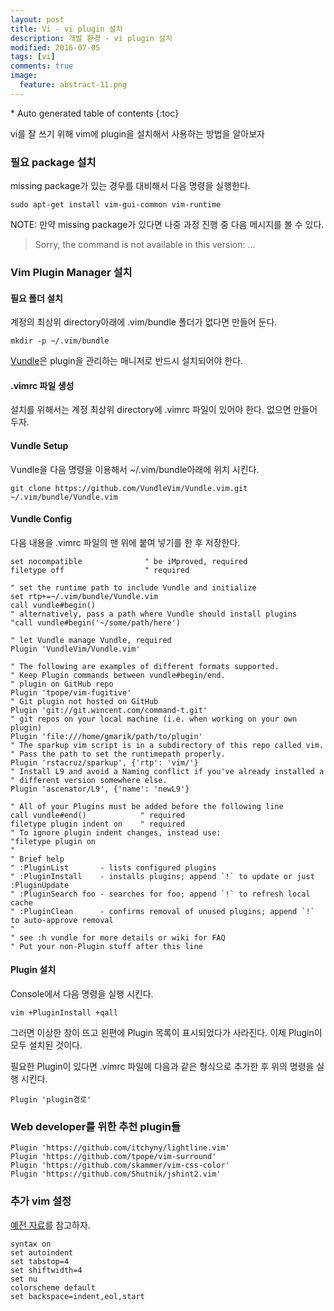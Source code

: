 ```yaml
---
layout: post
title: Vi - vi plugin 설치
description: 개발 환경 - vi plugin 설치
modified: 2016-07-05
tags: [vi]
comments: true
image:
  feature: abstract-11.png
---
```


<section id="table-of-contents" class="toc">
<div id="drawer" markdown="1">
*  Auto generated table of contents
{:toc}
</div>
</section><!-- /#table-of-contents -->

vi를 잘 쓰기 위해 vim에 plugin을 설치해서 사용하는 방법을 알아보자

### 필요 package 설치 

missing package가 있는 경우를 대비해서 다음 명령을 실행한다. 

```
sudo apt-get install vim-gui-common vim-runtime
```

NOTE: 만약 missing package가 있다면 나중 과정 진행 중 다음 메시지를 볼 수 있다. 

> Sorry, the command is not available in this version: ...

### Vim Plugin Manager 설치

#### 필요 폴더 설치

계정의 최상위 directory아래에 .vim/bundle 폴더가 없다면 만들어 둔다. 

```
mkdir -p ~/.vim/bundle
```

[Vundle](https://github.com/VundleVim/Vundle.vim)은 plugin을 관리하는 매니저로 반드시 설치되어야 한다. 

#### .vimrc 파일 생성

설치를 위해서는 계정 최상위 directory에 .vimrc 파일이 있어야 한다. 없으면 만들어 두자. 

#### Vundle Setup

Vundle을 다음 명령을 이용해서 ~/.vim/bundle아래에 위치 시킨다. 

```
git clone https://github.com/VundleVim/Vundle.vim.git ~/.vim/bundle/Vundle.vim
```

#### Vundle Config

다음 내용을 .vimrc 파일의 맨 위에 붙여 넣기를 한 후 저장한다. 

```
set nocompatible              " be iMproved, required
filetype off                  " required

" set the runtime path to include Vundle and initialize
set rtp+=~/.vim/bundle/Vundle.vim
call vundle#begin()
" alternatively, pass a path where Vundle should install plugins
"call vundle#begin('~/some/path/here')

" let Vundle manage Vundle, required
Plugin 'VundleVim/Vundle.vim'

" The following are examples of different formats supported.
" Keep Plugin commands between vundle#begin/end.
" plugin on GitHub repo
Plugin 'tpope/vim-fugitive'
" Git plugin not hosted on GitHub
Plugin 'git://git.wincent.com/command-t.git'
" git repos on your local machine (i.e. when working on your own plugin)
Plugin 'file:///home/gmarik/path/to/plugin'
" The sparkup vim script is in a subdirectory of this repo called vim.
" Pass the path to set the runtimepath properly.
Plugin 'rstacruz/sparkup', {'rtp': 'vim/'}
" Install L9 and avoid a Naming conflict if you've already installed a
" different version somewhere else.
Plugin 'ascenator/L9', {'name': 'newL9'}

" All of your Plugins must be added before the following line
call vundle#end()            " required
filetype plugin indent on    " required
" To ignore plugin indent changes, instead use:
"filetype plugin on
"
" Brief help
" :PluginList       - lists configured plugins
" :PluginInstall    - installs plugins; append `!` to update or just :PluginUpdate
" :PluginSearch foo - searches for foo; append `!` to refresh local cache
" :PluginClean      - confirms removal of unused plugins; append `!` to auto-approve removal
"
" see :h vundle for more details or wiki for FAQ
" Put your non-Plugin stuff after this line
```

#### Plugin 설치  

Console에서 다음 명령을 실행 시킨다. 

```
vim +PluginInstall +qall
```

그러면 이상한 창이 뜨고 왼편에 Plugin 목록이 표시되었다가 사라진다. 
이제 Plugin이 모두 설치된 것이다. 

필요한 Plugin이 있다면 .vimrc 파일에 다음과 같은 형식으로 추가한 후 위의 명령을 실행 시킨다. 

```
Plugin 'plugin경로'
```

### Web developer를 위한 추천 plugin들 

```
Plugin 'https://github.com/itchyny/lightline.vim'
Plugin 'https://github.com/tpope/vim-surround'
Plugin 'https://github.com/skammer/vim-css-color'
Plugin 'https://github.com/Shutnik/jshint2.vim'
```

### 추가 vim 설정

[예전 자료](http://hochulshin.com/dev-linux-vi-mimimal-setting/)를 참고하자. 

```
syntax on
set autoindent
set tabstop=4
set shiftwidth=4
set nu
colorscheme default
set backspace=indent,eol,start
```

